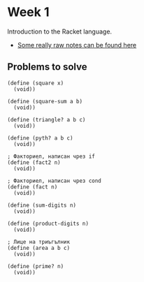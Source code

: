 # Week 1

Introduction to the Racket language.

* [Some really raw notes can be found here](notes.md)

## Problems to solve

```racket
(define (square x)
  (void))

(define (square-sum a b)
  (void))

(define (triangle? a b c)
  (void))

(define (pyth? a b c)
  (void))

; Факториел, написан чрез if
(define (fact2 n)
  (void))

; Факториел, написан чрез cond
(define (fact n)
  (void))

(define (sum-digits n)
  (void))

(define (product-digits n)
  (void))

; Лице на триъгълник
(define (area a b c)
  (void))

(define (prime? n)
  (void))
```
